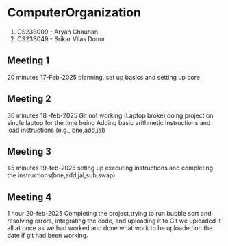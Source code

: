 # ComputerOrganization

1. CS23B009 - Aryan Chauhan
2. CS23B049 - Srikar Vilas Donur



## Meeting 1
20 minutes
17-Feb-2025
planning, set up basics and setting up core

## Meeting 2
30 minutes
18 -feb-2025
Git not working (Laptop broke)
doing project on single laptop for the time being 
  Adding basic arithmetic instructions and load instructions (e.g., bne,add,jal)

## Meeting 3

  45 minutes
  19-feb-2025
  seting up executing instructions and completing the instructions(bne,add,jal,sub,swap)

## Meeting 4 

  1 hour
  20-feb-2025
 Completing the project,trying to run bubble sort and resolving errors, integrating the code, and uploading it to Git we uploaded it all at once as we had worked and done what work to be uploaded on the date if git had been working.

